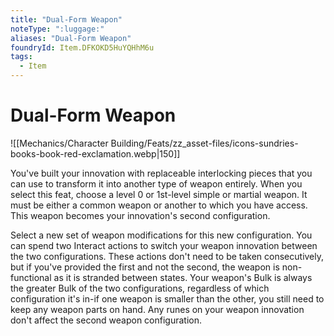 ```yaml
---
title: "Dual-Form Weapon"
noteType: ":luggage:"
aliases: "Dual-Form Weapon"
foundryId: Item.DFKOKD5HuYQHhM6u
tags:
  - Item
---
```


# Dual-Form Weapon
![[Mechanics/Character Building/Feats/zz_asset-files/icons-sundries-books-book-red-exclamation.webp|150]]

You've built your innovation with replaceable interlocking pieces that you can use to transform it into another type of weapon entirely. When you select this feat, choose a level 0 or 1st-level simple or martial weapon. It must be either a common weapon or another to which you have access. This weapon becomes your innovation's second configuration.

Select a new set of weapon modifications for this new configuration. You can spend two Interact actions to switch your weapon innovation between the two configurations. These actions don't need to be taken consecutively, but if you've provided the first and not the second, the weapon is non-functional as it is stranded between states. Your weapon's Bulk is always the greater Bulk of the two configurations, regardless of which configuration it's in-if one weapon is smaller than the other, you still need to keep any weapon parts on hand. Any runes on your weapon innovation don't affect the second weapon configuration.
